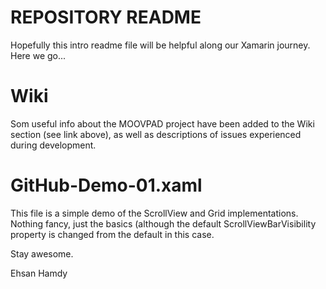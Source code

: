 # REPOSITORY README
Hopefully this intro readme file will be helpful along our Xamarin journey. Here we go...

# Wiki
Som useful info about the MOOVPAD project have been added to the Wiki section (see link above), as well as descriptions of issues experienced during development.

# GitHub-Demo-01.xaml
This file is a simple demo of the ScrollView and Grid implementations. Nothing fancy, just the basics (although the default ScrollViewBarVisibility property is changed from the default in this case.


Stay awesome.

Ehsan Hamdy
